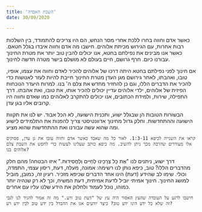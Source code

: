 ```yaml
---
title: 'השבת האבדה'
date: 30/09/2020

---
```


כאשר אדם וחווה בחרו ללכת אחרי מסר הנחש, הם היו  צריכים להתמודד, בין השלכות רבות אחרות, עם הגירוש מכיתת אלוהים. חישבו מה אדם וחווה איבדו בגלל חטאם. כאשר אנו מבינים את נפילתם בחטא, אנו יכולים להבין טוב יותר את מטרת החינוך עבורנו כיום. חרף גרושם, חיים בעולם לא מושלם בישר מטרה חדשה לחינוך.

אם חינוך לפני נפילתם בחטא היתה דרכו של אלוהים להכיר לאדם וחווה את עצמו, אופיו, טובו, ואהבתו, לאחר גירושם מגן העדן מטרת החינוך חייבת להיות לעזר לאנושות כדי להכיר את הדברים הללו, וגם כן להחזיר מחדש את צלם ה' בנו. למרות היעדר הנוכחות הפיזית של אלוהים, ילדי אלוהים עדיין יכולים להכיר אותו, את טובו, ואת אהבתו. דרך התפילה, שירות, ולמידת הכתובים, אנו יכולים להתקרב לאלוהים כמו שאדם וחווה היו קרובים אליו בגן עדן.

הבשורות הטובות הן שבגלל ישוע, ותכנית הישועה, לא הכל אבוד. יש לנו את תקוות הישועה וההתחדשות. וחלק גדול מחינוך אדוונטיסטי צריך להפנות את התלמידים לישוע ומה שהוא עשה עבורנו ואת ההתחדשות שהוא מציע.

`קראו את השנייה לכיפא 1:3-11. לאור כל מה שאבד כאשר אדם וחווה עזבו את גן עדן, פסוקים אלו מעודדים שהרבה מכך ניתן להשיב. מה כיפא כותב שעלינו לעשות כדי לחפש את השבת צלם אלוהים בנו?`

דרך ישוע, ניתנים לנו "אֶת כָּל צְרָכֵינוּ לְחַיִּים וְלַחֲסִידוּת." איזו הבטחה! מהם חלק מהדברים הללו? טוב, כיפא נותן לנו רשימה: אמונה, מעלה, דעת, ריסון עצמי, התמדה, וכולי. שימו לב שהידע (דעת) הינו אחד הדברים שכיפא מזכיר. רעיון זה, כמובן, מוביל למושג החינוך. חינוך אמיתי יוביל לדעת אמיתית, דעת המשיח, וכך לא רק שנהיה יותר כמוהו, נוכל לעמוד ולחלוק את הידע שלנו עליו עם אחרים.

`חישבו לרגע על העובדה שהעץ האסור היה עץ של "דעת טוב ורע." מה זה אמור להגיד לנו לגבי זה שלא כל ידע הינו ידע טוב? כיצד יודעים אנו את ההבדל בין ידע טוב לבין ידע רע?`